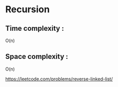 #  Recursion

## Time complexity :

O(n)

## Space complexity :

O(n)




https://leetcode.com/problems/reverse-linked-list/